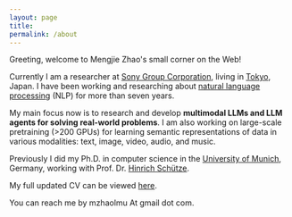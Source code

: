 ```yaml
---
layout: page
title: 
permalink: /about
---
```



Greeting, welcome to Mengjie Zhao's small corner on the Web!



Currently I am a researcher at [Sony Group
Corporation](https://www.sony.com/en/), living in
[Tokyo](https://en.wikipedia.org/wiki/Tokyo), Japan.  I have been
working and researching about [natural language
processing](https://en.wikipedia.org/wiki/Natural_language_processing)
(NLP) for more than seven years. 

My main focus now is to research and develop
**multimodal LLMs and LLM agents for solving real-world problems**.  I am also
working on large-scale pretraining (>200 GPUs) for learning
semantic representations of data in various modalities: text, image, video,
audio, and music.

Previously I did my Ph.D. in computer science in the <a
href="https://en.wikipedia.org/wiki/Ludwig_Maximilian_University_of_Munich">University
of Munich</a>, Germany, working with Prof. Dr. <a
href="https://scholar.google.com/citations?user=qIL9dWUAAAAJ&hl=en">
Hinrich Sch&uuml;tze</a>.

My full updated CV can be viewed [here](https://drive.google.com/file/d/1KItOk-BTInWhB7uxh_H29fO_Y3Fvbkhd/view?usp=drive_link).

You can reach me by mzhaolmu At gmail dot com.
